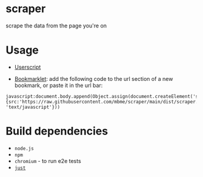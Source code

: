# scraper
scrape the data from the page you're on

# Usage
* [Userscript](https://raw.githubusercontent.com/mbme/scraper/main/dist/scraper.user.js)

* [Bookmarklet](https://en.wikipedia.org/wiki/Bookmarklet): add the following code to the url section of a new bookmark, or paste it in the url bar:
```
javascript:document.body.append(Object.assign(document.createElement('script'),{src:'https://raw.githubusercontent.com/mbme/scraper/main/dist/scraper.user.js',type: 'text/javascript'}))
```

# Build dependencies
* `node.js`
* `npm`
* `chromium` - to run e2e tests
* [`just`](https://github.com/casey/just)
